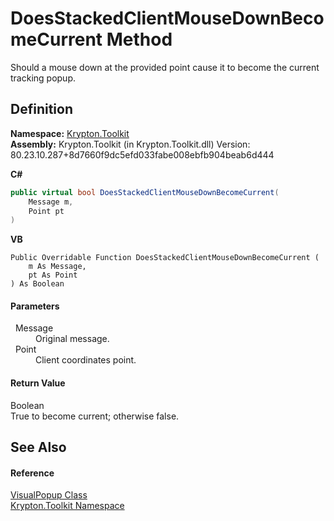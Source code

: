 # DoesStackedClientMouseDownBecomeCurrent Method


Should a mouse down at the provided point cause it to become the current tracking popup.



## Definition
**Namespace:** <a href="79d2eac2-21f4-54ff-7552-b20c33c30600.md">Krypton.Toolkit</a>  
**Assembly:** Krypton.Toolkit (in Krypton.Toolkit.dll) Version: 80.23.10.287+8d7660f9dc5efd033fabe008ebfb904beab6d444

**C#**
``` C#
public virtual bool DoesStackedClientMouseDownBecomeCurrent(
	Message m,
	Point pt
)
```
**VB**
``` VB
Public Overridable Function DoesStackedClientMouseDownBecomeCurrent ( 
	m As Message,
	pt As Point
) As Boolean
```



#### Parameters
<dl><dt>  Message</dt><dd>Original message.</dd><dt>  Point</dt><dd>Client coordinates point.</dd></dl>

#### Return Value
Boolean  
True to become current; otherwise false.

## See Also


#### Reference
<a href="65480817-09a3-f777-b651-c6e7d4b29f93.md">VisualPopup Class</a>  
<a href="79d2eac2-21f4-54ff-7552-b20c33c30600.md">Krypton.Toolkit Namespace</a>  
